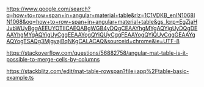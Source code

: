 https://www.google.com/search?q=how+to+row+span+in+angular+material+table&rlz=1C1VDKB_enIN1068IN1068&oq=how+to+row+span+in+angular+material+table&gs_lcrp=EgZjaHJvbWUyBggAEEUYOTIICAEQABgWGB4yDQgCEAAYhgMYgAQYigUyDQgDEAAYhgMYgAQYigUyCggEEAAYogQYiQUyCggFEAAYogQYiQUyCggGEAAYgAQYogTSAQg3MjgyajBqNKgCALACAQ&sourceid=chrome&ie=UTF-8


https://stackoverflow.com/questions/56882758/angular-mat-table-is-it-possible-to-merge-cells-by-columns

https://stackblitz.com/edit/mat-table-rowspan?file=app%2Ftable-basic-example.ts
